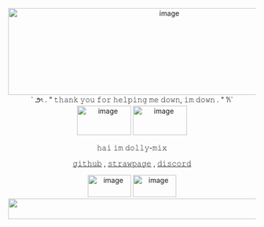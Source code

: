 

<div align="center">
<img width="640" height="176.5" alt="image" src="https://github.com/user-attachments/assets/9b73d27d-3812-4194-aec4-718e8e634fcb" />
</div>

<div align="center">
` ౨ৎ      . " 𝚝𝚑𝚊𝚗𝚔 𝚢𝚘𝚞 𝚏𝚘𝚛 𝚑𝚎𝚕𝚙𝚒𝚗𝚐 𝚖𝚎 𝚍𝚘𝚠𝚗, 𝚒𝚖 𝚍𝚘𝚠𝚗 .  "    𐙚`
<div

<img width="110" height="60" alt="image" src="https://github.com/user-attachments/assets/76bf74d2-b2d3-42ac-8eb7-c663c882b987" /> <img width="110" height="60" alt="image" src="https://github.com/user-attachments/assets/3baa696b-90ca-4a06-91d7-cab18ba8b1d0" />

𝚑𝚊𝚒 𝚒𝚖 𝚍𝚘𝚕𝚕𝚢-𝚖𝚒𝚡
<div align="center">

 [𝚐𝚒𝚝𝚑𝚞𝚋](https://github.com/egobwoarder)		,	[𝚜𝚝𝚛𝚊𝚠𝚙𝚊𝚐𝚎](https://jooc.straw.page/)			,	[𝚍𝚒𝚜𝚌𝚘𝚛𝚍](https://discord.com/users/1297953240624664587)
</div>

<img width="88" height="45" alt="image" src="https://github.com/user-attachments/assets/1dcf4599-0b81-4830-a704-04b86e4ad8d7" /> 
<img width="88" height="45" alt="image" src="https://github.com/user-attachments/assets/00591296-6814-458a-a01e-ff82c9981621" />

<div align="center">
<img width="1262" height="42" alt="image" src="https://github.com/user-attachments/assets/50e98338-4126-4d54-8db5-bb5a70d7e479" />
</div>

